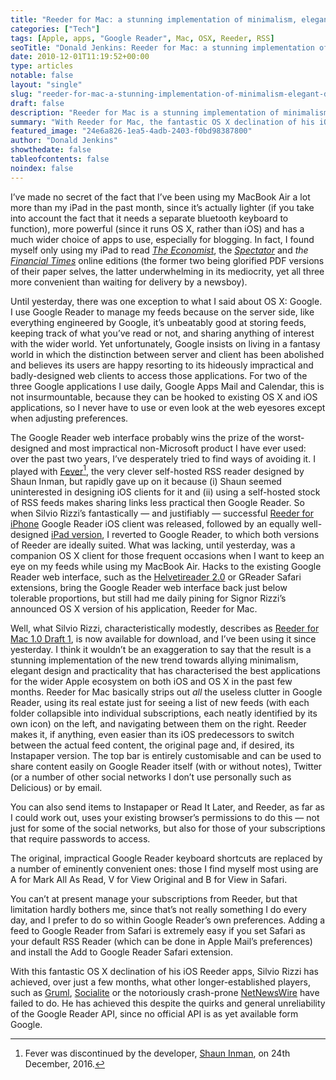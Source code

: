 ```yaml
---
title: "Reeder for Mac: a stunning implementation of minimalism, elegant design and practicality in one RSS client"
categories: ["Tech"]
tags: [Apple, apps, "Google Reader", Mac, OSX, Reeder, RSS]
seoTitle: "Donald Jenkins: Reeder for Mac: a stunning implementation of minimalism, elegant design and practicality in one RSS client"
date: 2010-12-01T11:19:52+00:00
type: articles
notable: false
layout: "single"
slug: "reeder-for-mac-a-stunning-implementation-of-minimalism-elegant-design-and-practicality-in-one-rss-client"
draft: false
description: "Reeder for Mac is a stunning implementation of minimalism, elegant design and practicality in one RSS client, achieved despite the quirks and general unreliability of the Google Reader API"
summary: "With Reeder for Mac, the fantastic OS X declination of his iOS Reeder apps, Silvio Rizzi has achieved, over just a few months, what other longer-established players, such as Gruml, Socialite or the notoriously crash-prone NetNewsWire have failed to do. He has achieved this despite the quirks and general unreliability of the Google Reader API, since no official API is as yet available from Google."
featured_image: "24e6a826-1ea5-4adb-2403-f0bd98387800"
author: "Donald Jenkins"
showthedate: false
tableofcontents: false
noindex: false
---
```


I’ve made no secret of the fact that I’ve been using my MacBook Air a lot more than my iPad in the past month, since it’s actually lighter (if you take into account the fact that it needs a separate bluetooth keyboard to function), more powerful (since it runs OS X, rather than iOS) and has a much wider choice of apps to use, especially for blogging. In fact, I found myself only using my iPad to read _[The Economist](https://itunes.apple.com/us/app/the-economist-on-ipad/id400660644?mt=8)_, the _[Spectator](https://itunes.apple.com/au/app/the-spectator/id324859560?mt=8)_ and _the [Financial Times](https://itunes.apple.com/us/app/financial-times-ipad-edition/id370723705?mt=8)_ online editions (the former two being glorified PDF versions of their paper selves, the latter underwhelming in its mediocrity, yet all three more convenient than waiting for delivery by a newsboy).

Until yesterday, there was one exception to what I said about OS X: Google. I use Google Reader to manage my feeds because on the server side, like everything engineered by Google, it’s unbeatably good at storing feeds, keeping track of what you’ve read or not, and sharing anything of interest with the wider world. Yet unfortunately, Google insists on living in a fantasy world in which the distinction between server and client has been abolished and believes its users are happy resorting to its hideously impractical and badly-designed web clients to access those applications. For two of the three Google applications I use daily, Google Apps Mail and Calendar, this is not insurmountable, because they can be hooked to existing OS X and iOS applications, so I never have to use or even look at the web eyesores except when adjusting preferences.

The Google Reader web interface probably wins the prize of the worst-designed and most impractical non-Microsoft product I have ever used: over the past two years, I’ve desperately tried to find ways of avoiding it. I played with [Fever](https://web.archive.org/web/20220306021248/https://shauninman.com/archive/2016/12/24/goodbye_mint_goodbye_fever)[^1], the very clever self-hosted RSS reader designed by Shaun Inman, but rapidly gave up on it because (i) Shaun seemed uninterested in designing iOS clients for it and (ii) using a self-hosted stock of RSS feeds makes sharing links less practical then Google Reader. So when Silvio Rizzi’s fantastically — and justifiably — successful [Reeder for iPhone](https://itunes.apple.com/us/app/reeder/id325502379?mt=8) Google Reader iOS client was released, followed by an equally well-designed [iPad version](https://itunes.apple.com/us/app/reeder-for-ipad/id375661689?mt=8), I reverted to Google Reader, to which both versions of Reeder are ideally suited. What was lacking, until yesterday, was a companion OS X client for those frequent occasions when I want to keep an eye on my feeds while using my MacBook Air. Hacks to the existing Google Reader web interface, such as the [Helvetireader 2.0](https://github.com/ronny/helvetireader-safari-extension) or GReader Safari extensions, bring the Google Reader web interface back just below tolerable proportions, but still had me daily pining for Signor Rizzi’s announced OS X version of his application, Reeder for Mac.

Well, what Silvio Rizzi, characteristically modestly, describes as [Reeder for Mac 1.0 Draft 1](https://web.archive.org/web/20110529041147/https://madeatgloria.com/brewery), is now available for download, and I’ve been using it since yesterday. I think it wouldn’t be an exaggeration to say that the result is a stunning implementation of the new trend towards allying minimalism, elegant design and practicality that has characterised the best applications for the wider Apple ecosystem on both iOS and OS X in the past few months. Reeder for Mac basically strips out _all_ the useless clutter in Google Reader, using its real estate just for seeing a list of new feeds (with each folder collapsible into individual subscriptions, each neatly identified by its own icon) on the left, and navigating between them on the right. Reeder makes it, if anything, even easier than its iOS predecessors to switch between the actual feed content, the original page and, if desired, its Instapaper version. The top bar is entirely customisable and can be used to share content easily on Google Reader itself (with or without notes), Twitter (or a number of other social networks I don’t use personally such as Delicious) or by email.

You can also send items to Instapaper or Read It Later, and Reeder, as far as I could work out, uses your existing browser’s permissions to do this — not just for some of the social networks, but also for those of your subscriptions that require passwords to access.

The original, impractical Google Reader keyboard shortcuts are replaced by a number of eminently convenient ones: those I find myself most using are A for Mark All As Read, V for View Original and B for View in Safari.

You can’t at present manage your subscriptions from Reeder, but that limitation hardly bothers me, since that’s not really something I do every day, and I prefer to do so within Google Reader’s own preferences. Adding a feed to Google Reader from Safari is extremely easy if you set Safari as your default RSS Reader (which can be done in Apple Mail’s preferences) and install the Add to Google Reader Safari extension.

With this fantastic OS X declination of his iOS Reeder apps, Silvio Rizzi has achieved, over just a few months, what other longer-established players, such as [Gruml](https://web.archive.org/web/20220126201637/https://www.grumlapp.com), [Socialite](https://web.archive.org/web/20091227000301/https://www.realmacsoftware.com/socialite/) or the notoriously crash-prone [NetNewsWire](https://netnewswireapp.com/mac/) have failed to do. He has achieved this despite the quirks and general unreliability of the Google Reader API, since no official API is as yet available form Google.

[^1]: Fever was discontinued by the developer, [Shaun Inman](https://twitter.com/shauninman), on 24th December, 2016.
